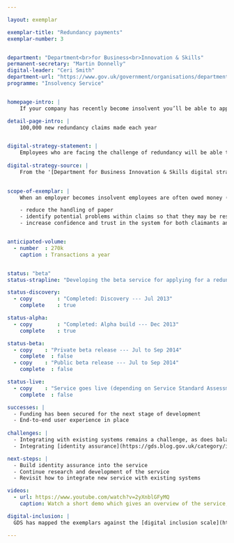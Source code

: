 ```yaml
---

layout: exemplar

exemplar-title: "Redundancy payments"
exemplar-number: 3


department: "Department<br>for Business<br>Innovation & Skills"
permanent-secretary: "Martin Donnelly"
digital-leader: "Ceri Smith"
department-url: "https://www.gov.uk/government/organisations/department-for-business-innovation-skills"
programme: "Insolvency Service"


homepage-intro: |
    If your company has recently become insolvent you’ll be able to apply for redundancy payment online

detail-page-intro: |
    100,000 new redundancy claims made each year


digital-strategy-statement: |
    Employees who are facing the challenge of redundancy will be able to apply for and access financial support from Government in a more immediate and easy to navigate manner than current channels allow, as will the insolvency practitioners administering cases.
    
digital-strategy-source: |
    From the '[Department for Business Innovation & Skills digital strategy](http://discuss.bis.gov.uk/digitalstrategy/page/7/)' --- December 2012
    

scope-of-exemplar: |
    When an employer becomes insolvent employees are often owed money (especially for redundancy pay). The Redundancy Payments Service processes claims for statutory redundancy payments, which are paid from the National Insurance Fund (NIF). The current claim process is largely paper based, which leads to unnecessary cost and increased potential for errors and delays. The scope of the exemplar is to create a digital claim process that will:

    - reduce the handling of paper
    - identify potential problems within claims so that they may be resolved more quickly
    - increase confidence and trust in the system for both claimants and insolvency practitioners


anticipated-volume:
  - number  : 270k
    caption : Transactions a year


status: "beta"
status-strapline: "Developing the beta service for applying for a redundancy payment and for compensation for loss of notice."

status-discovery:
  - copy        : "Completed: Discovery --- Jul 2013"
    complete    : true

status-alpha:
  - copy        : "Completed: Alpha build --- Dec 2013"
    complete    : true

status-beta:
  - copy    : "Private beta release --- Jul to Sep 2014"
    complete  : false
  - copy    : "Public beta release --- Jul to Sep 2014"
    complete  : false

status-live:
  - copy    : "Service goes live (depending on Service Standard Assessment) --- Jan to Mar 2015"
    complete  : false

successes: |
  - Funding has been secured for the next stage of development
  - End-to-end user experience in place
  
challenges: |
  - Integrating with existing systems remains a challenge, as does balancing the time spent on this with the time required to develop the user journey
  - Integrating [identity assurance](https://gds.blog.gov.uk/category/id-assurance/) into our service when there is no record of who applicants might be

next-steps: |
  - Build identity assurance into the service   
  - Continue research and development of the service
  - Revisit how to integrate new service with existing systems

videos:
  - url: https://www.youtube.com/watch?v=2yXnblGFyMQ
    caption: Watch a short demo which gives an overview of the service, filmed January 2014

digital-inclusion: |
  GDS has mapped the exemplars against the [digital inclusion scale](https://www.gov.uk/government/publications/government-digital-inclusion-strategy/government-digital-inclusion-strategy#measuring-digital-exclusion) to help show where these services may be difficult for some people to use. [See the rating for Redundancy payments](https://www.gov.uk/government/publications/government-digital-inclusion-strategy/exemplar-services-and-identity-assurance-how-complex-they-are#redundancy-payments).

---
```

